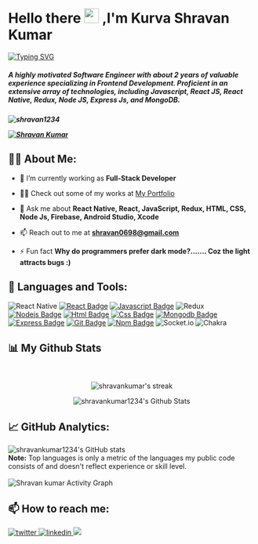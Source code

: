  
<h1 align="">Hello there <img src="https://raw.githubusercontent.com/MartinHeinz/MartinHeinz/master/wave.gif" width="30px"> ,I'm Kurva Shravan Kumar</h1>

  [![Typing SVG](https://readme-typing-svg.herokuapp.com?font=Architects+Daughter&color=FF5733&size=25&center=false&lines=Frontend+Developer...;1500%2B+Hours+Of+Coding+Experience;Problem+Solver)](https://git.io/typing-svg)


<h5>A highly motivated Software Engineer with about 2 years of valuable experience specializing in Frontend Development. Proficient
in an extensive array of technologies, including Javascript, React JS, React Native, Redux, Node JS, Express Js, and MongoDB.<h5>
<p align="left"> <img src="https://komarev.com/ghpvc/?username=Shravankumar1234&label=Profile%20views&color=0e75b6&style=flat" alt="shravan1234" /> </p>
<p align="left"> <a href="https://github.com/ryo-ma/github-profile-trophy"><img src="https://github-profile-trophy.vercel.app/?username=Shravankumar1234" alt="Shravan Kumar" /></a> </p>
 
## 🙋‍♂️ About Me:

- 🌱 I’m currently working as **Full-Stack Developer**
- 👨‍💻 Check out some of my works at [My Portfolio](https://shravankumar1234.github.io/portfolio/)

- 💬 Ask me about **React Native, React, JavaScript, Redux, HTML, CSS,  Node Js, Firebase, Android Studio, Xcode**

- 📫 Reach out to me at **shravan0698@gmail.com**

- ⚡ Fun fact **Why do programmers prefer dark mode?....... Coz the light attracts bugs :)**

## 🚀 Languages and Tools:

 ![React Native](https://img.shields.io/badge/react_native-%2320232a.svg?style=for-the-badge&logo=react&logoColor=%2361DAFB) [![React Badge](https://img.shields.io/badge/-React-61DBFB?style=for-the-badge&labelColor=black&logo=react&logoColor=61DBFB)](#)  [![Javascript Badge](https://img.shields.io/badge/-Javascript-F0DB4F?style=for-the-badge&labelColor=black&logo=javascript&logoColor=F0DB4F)](#) ![Redux](https://img.shields.io/badge/redux-%23593d88.svg?style=for-the-badge&logo=redux&logoColor=white) [![Nodejs Badge](https://img.shields.io/badge/-Nodejs-3C873A?style=for-the-badge&labelColor=black&logo=node.js&logoColor=3C873A)](#)  [![Html Badge](https://img.shields.io/badge/HTML5-E34F26?style=for-the-badge&logo=html5&logoColor=white)](#)  [![Css Badge](https://img.shields.io/badge/CSS3-1572B6?style=for-the-badge&logo=css3&logoColor=white)](#)  [![Mongodb Badge](https://img.shields.io/badge/MongoDB-white?style=for-the-badge&logo=mongodb&logoColor=4EA94B)](#)  [![Express Badge](https://img.shields.io/badge/express-FFFFFF?style=for-the-badge&logo=express&logoColor=000000)](#)  [![Git Badge](https://img.shields.io/badge/Git-F05032?style=for-the-badge&logo=git&logoColor=white)](#)   [![Npm Badge](https://img.shields.io/badge/npm-CB3837?style=for-the-badge&logo=npm&logoColor=white)](#) ![Socket.io](https://img.shields.io/badge/Socket.io-black?style=for-the-badge&logo=socket.io&badgeColor=010101) ![Chakra](https://img.shields.io/badge/chakra-%234ED1C5.svg?style=for-the-badge&logo=chakraui&logoColor=white)
<br/>

## 📊 My Github Stats

  <br/>
  <p align='center'>
  <img title="🔥 Get streak stats for your profile at git.io/streak-stats" alt="shravankumar's streak" src="https://github-readme-streak-stats.herokuapp.com/?user=shravankumar1234&theme=black-ice&hide_border=true&stroke=0000&background=060A0CD0"/>
 

<p align='center'>
  <img  alt="shravankumar1234's Github Stats" src="https://github-readme-stats.vercel.app/api?username=shravankumar1234&show_icons=true&count_private=true&theme=react&hide_border=true&bg_color=0D1117" />
</p>

<!-- <div align="center">
 <picture>
  <source
    srcset="https://github-readme-stats.vercel.app/api/top-langs?username=Shravankumar1234&show_icons=true&locale=en&layout=compact&theme=dark&hide=HTML%2CCSS%2CSCSS%2CRuby%2CJupyter%20Notebook"
    media="(prefers-color-scheme: dark)"
  />
  <source
    srcset="https://github-readme-stats.vercel.app/api/top-langs?username=Shravankumar1234&show_icons=true&locale=en&layout=compact&hide=HTML%2CCSS%2CSCSS%2CRuby%2CJupyter%20Notebook"
    media="(prefers-color-scheme: light), (prefers-color-scheme: no-preference)"
  />
  <img src="https://github-readme-stats.vercel.app/api/top-langs?username=Shravankumar1234&show_icons=true&locale=en&layout=compact&hide=HTML%2CCSS%2CSCSS%2CRuby%2CJupyter%20Notebook" />
</picture>
</div>

  <b>Note:</b> Top languages is only a metric of the languages my public code consists of and doesn't reflect experience or skill level.

<div align="left">
<img alt="Shravan Kumar Activity Graph" src="https://activity-graph.herokuapp.com/graph?username=Shravankumar1234&bg_color=050f2c&color=FFFF&line=5BCDEC&point=FFFFFF&border=true" />
  </div> -->

## 📈 GitHub Analytics:

<div align="left">
  <img src="https://github-readme-stats.vercel.app/api/top-langs/?username=anuraghazra&layout=donut-vertical" alt="shravankumar1234's GitHub stats" />
</div>
<b>Note:</b> Top languages is only a metric of the languages my public code consists of and doesn't reflect experience or skill level.
<br>
<br>
<div align="left">
<img alt="Shravan kumar Activity Graph" src="https://github-readme-activity-graph.vercel.app/graph?username=Shravankumar1234&theme=github" />
  </div>
  
## 📫 How to reach me:

<div align="left">
  <a href="mailto:shravan0698@gmail.com" target="_blank">
  <img src=https://img.shields.io/badge/Gmail-D14836?style=for-the-badge&logo=gmail&logoColor=white alt=twitter style="margin-bottom: 5px;" />
  </a>
  <a href="https://www.linkedin.com/in/kurva-shravan-kumar-0793b821a/" target="_blank">
  <img src=https://img.shields.io/badge/Linkedin-%231E77B5.svg?&style=for-the-badge&logo=linkedin&logoColor=white alt=linkedin style="margin-bottom: 5px;" />
  </a>
  <a target="_blank" href="https://shravankumar1234.github.io/portfolio/"><img src="https://img.shields.io/badge/Portfolio-1DA1F2?style=for-the-badge&logo=portfolio&logoColor=white" /></a>
</div>



